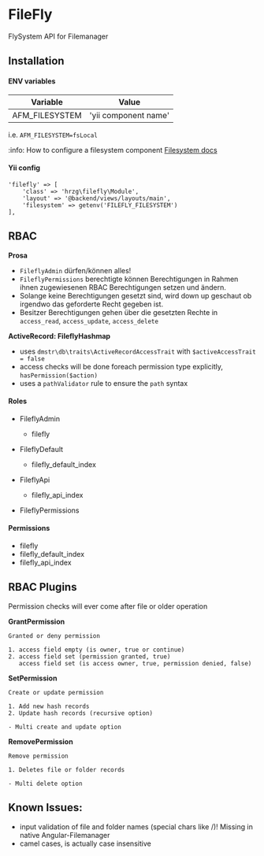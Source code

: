 FileFly
=======
FlySystem API for Filemanager

Installation
------------

#### ENV variables

Variable | Value
------------- | -------------
AFM_FILESYSTEM | 'yii component name'

i.e. `AFM_FILESYSTEM=fsLocal`

:info: How to configure a filesystem component [Filesystem docs](https://github.com/creocoder/yii2-flysystem/blob/master/README.md)

#### Yii config

```
'filefly' => [
    'class' => 'hrzg\filefly\Module',
    'layout' => '@backend/views/layouts/main',
    'filesystem' => getenv('FILEFLY_FILESYSTEM')
],
```

## RBAC

**Prosa**
- `FileflyAdmin` dürfen/können alles!
- `FileflyPermissions` berechtigte können Berechtigungen in Rahmen ihnen zugewiesenen RBAC Berechtigungen setzen und ändern.
- Solange keine Berechtigungen gesetzt sind, wird down up geschaut ob irgendwo das geforderte Recht gegeben ist.
- Besitzer Berechtigungen gehen über die gesetzten Rechte in `access_read`, `access_update`, `access_delete`

**ActiveRecord: FileflyHashmap**
- uses `dmstr\db\traits\ActiveRecordAccessTrait` with `$activeAccessTrait = false`
- access checks will be done foreach permission type explicitly, `hasPermission($action)`
- uses a `pathValidator` rule to ensure the `path` syntax

#### Roles

- FileflyAdmin
	- filefly
	
- FileflyDefault
	- filefly_default_index
	
- FileflyApi
	- filefly_api_index
	
- FileflyPermissions
	
#### Permissions

- filefly
- filefly_default_index
- filefly_api_index

## RBAC Plugins

Permission checks will ever come after file or older operation

**GrantPermission**
```
Granted or deny permission 

1. access field empty (is owner, true or continue)
2. access field set (permission granted, true)
   access field set (is access owner, true, permission denied, false)
```

**SetPermission**
```
Create or update permission

1. Add new hash records
2. Update hash records (recursive option)

- Multi create and update option
```

**RemovePermission**
```
Remove permission

1. Deletes file or folder records

- Multi delete option
```

Known Issues:
------

- input validation of file and folder names (special chars like /)! Missing in native Angular-Filemanager
- camel cases, is actually case insensitive